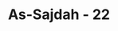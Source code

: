 ---
title: "As-Sajdah - 22"
no: 22
arabic_no: ٢٢
ayah: وَمَنْ اَظْلَمُ مِمَّنْ ذُكِّرَ بِاٰيٰتِ رَبِّهٖ ثُمَّ اَعْرَضَ عَنْهَا ۗاِنَّا مِنَ الْمُجْرِمِيْنَ مُنْتَقِمُوْنَ ࣖ
translation: "Dan siapakah yang lebih zalim daripada orang yang telah diperingatkan dengan ayat-ayat Tuhannya, kemudian dia berpaling darinya? Sungguh, Kami akan memberikan balasan kepada orang-orang yang berdosa."
tafsir: "Allah menerangkan bahwa orang yang paling zalim di sisi-Nya ialah orang yang telah sampai kepadanya peringatan Allah, ayat-ayat Al-Qur'an, dan petunjuk rasul, tetapi mereka berpaling dari ajaran dan petunjuk itu karena angkuh dan penyakit dengki yang ada di dalam hatinya.\n\nPada akhir ayat ini ditegaskan bahwa Allah akan menyiksa dengan azab yang pedih setiap orang yang berbuat dosa dan maksiat.\n\nDiriwayatkan oleh Ibnu Jarir ath-thabari dari Mu'adz bin Jabal, ia berkata, \"Aku mendengar Rasulullah bersabda:\n\nTiga perkara, barang siapa yang mengerjakannya, maka sesungguhnya ia telah mengerjakan perbuatan dosa: barang siapa yang telah bertekad ikut berperang di jalan yang tidak benar atau mendurhakai kedua orang ibu bapaknya atau orang yang berjalan beserta orang-orang yang zalim lalu ia menolong orang yang zalim itu. Allah berfirman, \"Sesungguhnya Kami akan memberikan pembalasan kepada orang-orang yang berdosa.\" (Riwayat Ibnu Jarir ath-thabari dari Mu'adz bin Jabal)"
---